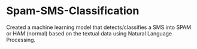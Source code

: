 # Spam-SMS-Classification
Created a machine learning model that detects/classifies a SMS into SPAM or HAM (normal) based on the textual data using Natural Language Processing.
